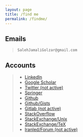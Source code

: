 ```yaml
---
layout: page
title: /find me
permalink: /findme/
---
```


## Emails
> `SalehJamaliGolzar@gmail.com`

## Accounts
>* [LinkedIn](https://www.linkedin.com/in/saleh-jamali-929b8b51/)
>* [Google Scholar](https://scholar.google.com/citations?user=cYpKeoIAAAAJ&hl=en&authuser=1)
>* [Twitter (not active)](https://twitter.com/salehjg1994)
>* [Springer](https://link.springer.com/search?dc.creator=Saleh%20Jamali%20Golzar)
>* [Github](https://github.com/salehjg)
>* [Github/Gists](https://gist.github.com/salehjg)
>* [Gitlab (not active)](https://gitlab.com/salehjg)
>* [StackOverflow](https://stackoverflow.com/users/8296604/salehjg)
>* [StackExchange/Unix](https://unix.stackexchange.com/users/245581/salehjg)
>* [StackExchange/TeX](https://tex.stackexchange.com/users/219659/salehjg)
>* [Iranled/Forum (not active)](https://www.iranled.com/forum/user-33654.html)
